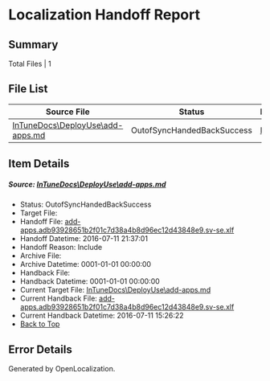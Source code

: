 # <a name='report-top'></a> Localization Handoff Report

## Summary
 Total Files | 1

## File List
 Source File | Status | Details 
 ----------- | ------ | ------- 
 [InTuneDocs\DeployUse\add-apps.md](https://github.com/Microsoft/IntuneDocs-pr/blob/bffeb7ae0f846e4f84d13fa7f6492ac68ea94b7b/InTuneDocs/DeployUse/add-apps.md) | OutofSyncHandedBackSuccess | [Details](#bf9066e317c0bf99d140cc703e0f308fcfd7ee3a11)

## Item Details
##### <a name='bf9066e317c0bf99d140cc703e0f308fcfd7ee3a11'></a> Source: [InTuneDocs\DeployUse\add-apps.md](https://github.com/Microsoft/IntuneDocs-pr/blob/bffeb7ae0f846e4f84d13fa7f6492ac68ea94b7b/InTuneDocs/DeployUse/add-apps.md)
* Status: OutofSyncHandedBackSuccess
* Target File: 
* Handoff File: [add-apps.adb93928651b2f01c7d38a4b8d96ec12d43848e9.sv-se.xlf](https://github.com/Microsoft/EM.handoff/blob/47e6298675088b44ed8f83acc0b04e554c111eff/ol-handoff/Microsoft/IntuneDocs-pr.sv-se/master/add-apps.adb93928651b2f01c7d38a4b8d96ec12d43848e9.sv-se.xlf)
* Handoff Datetime: 2016-07-11 21:37:01
* Handoff Reason: Include
* Archive File: 
* Archive Datetime: 0001-01-01 00:00:00
* Handback File: 
* Handback Datetime: 0001-01-01 00:00:00
* Current Target File: [InTuneDocs\DeployUse\add-apps.md](https://github.com/Microsoft/IntuneDocs-pr.sv-se/blob/07231ea74ba33bfdd11e55a81d32756cb71ed6c4/InTuneDocs/DeployUse/add-apps.md)
* Current Handback File: [add-apps.adb93928651b2f01c7d38a4b8d96ec12d43848e9.sv-se.xlf](https://github.com/Microsoft/EM.handback/blob/5759b999a4a804cd20e8731ee4b21c36ca9c4690/ol-handback/Microsoft/IntuneDocs-pr.sv-se/master/add-apps.adb93928651b2f01c7d38a4b8d96ec12d43848e9.sv-se.xlf)
* Current Handback Datetime: 2016-07-11 15:26:22
* [Back to Top](#report-top)


## Error Details

Generated by OpenLocalization.
